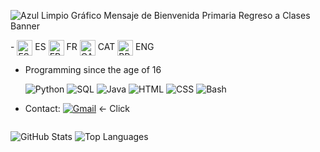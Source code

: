 
![Azul Limpio Gráfico Mensaje de Bienvenida Primaria Regreso a Clases Banner](https://github.com/Aznar7/Aznar7/assets/146083581/fdeac10f-5ae4-4845-afe5-ab91732304e0)


<div style="display: inline-block;">
<div>
- <img src="https://github.com/Aznar7/Aznar7/assets/146083581/7a1a6a45-8f7a-467f-8fbb-adcfef2515cd" alt="ES" width="25" align="center"> ES   <img src="https://github.com/Aznar7/Aznar7/assets/146083581/54b41db6-7269-47dc-996c-9a5556859ea5" alt="FR" width="25" align="center"> FR   <img src="https://github.com/Aznar7/Aznar7/assets/146083581/ac2a313d-deae-4047-9501-dce20b296705" alt="CAT" width="25" align="center"> CAT   <img src="https://github.com/Aznar7/Aznar7/assets/146083581/3b848f66-d5b1-46fb-8cad-c3c610945cd6" alt="BR" width="25" align="center"> ENG 

- Programming since the age of 16

  ![Python](https://img.shields.io/badge/-Python-yellow?style=flat-square&logo=python) ![SQL](https://img.shields.io/badge/-SQL-orange?style=flat-square&logo=postgresql) ![Java](https://img.shields.io/badge/-Java-red?style=flat-square&logo=java) ![HTML](https://img.shields.io/badge/-HTML-orange?style=flat-square&logo=html5) ![CSS](https://img.shields.io/badge/-CSS-blue?style=flat-square&logo=css3) ![Bash](https://img.shields.io/badge/-Bash-black?style=flat-square&logo=gnu-bash)


- Contact: [![Gmail](https://img.shields.io/badge/-Gmail-red?style=flat-square&logo=gmail&logoColor=white)](mailto:aznatepaul@gmail.com) <- Click 
</div>
</div>

 ![GitHub Stats](https://github-readme-stats.vercel.app/api?username=Aznar7&show_icons=true&theme=radical)       ![Top Languages](https://github-readme-stats.vercel.app/api/top-langs/?username=Aznar7&layout=compact&theme=radical)


